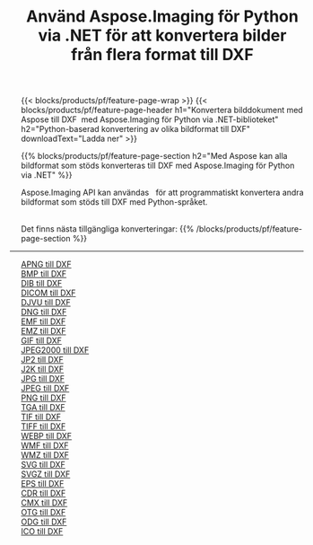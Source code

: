 ﻿---
title: Använd Aspose.Imaging för Python via .NET för att konvertera bilder från flera format till DXF 
weight: 3920
url: /sv/python-net/conversion/to/dxf 
lang: sv
langdirlevel: 2
locales: zh-hans,ja,it,ru,de,es,fr,nl,id,lt,pl,pt,vi,tr,ko,zh-hant,ar,hi,th,sv,cs,uk,he
description: Du kan använda Aspose.Imaging för Python via .NET-biblioteket för att konvertera från en mängd olika format till DXF
---

{{< blocks/products/pf/feature-page-wrap >}}
{{< blocks/products/pf/feature-page-header h1="Konvertera bilddokument med Aspose till DXF  med Aspose.Imaging för Python via .NET-biblioteket" h2="Python-baserad konvertering av olika bildformat till DXF" downloadText="Ladda ner" >}}


{{% blocks/products/pf/feature-page-section  h2="Med Aspose kan alla bildformat som stöds konverteras till DXF med Aspose.Imaging för Python via .NET" %}}
<p align=justify>Aspose.Imaging API kan användas   för att programmatiskt konvertera andra bildformat som stöds till DXF med Python-språket.</p>
<br/>
Det finns nästa tillgängliga konverteringar:
{{% /blocks/products/pf/feature-page-section %}}
<div class="container-fluid productfamilypage bg-gray">
    <div class="convertypes bg-gray agp-content section">
        <div class="container">
		<hr style="margin-left:-20px;"/>
		<div class="row other-converters">
		    <div class='col-md-2 other-converter remove-lp remove-rp'><a href="/imaging/sv/python-net/conversion/apng-to-dxf" >APNG till DXF</a></div>
<div class='col-md-2 other-converter remove-lp remove-rp'><a href="/imaging/sv/python-net/conversion/bmp-to-dxf" >BMP till DXF</a></div>
<div class='col-md-2 other-converter remove-lp remove-rp'><a href="/imaging/sv/python-net/conversion/dib-to-dxf" >DIB till DXF</a></div>
<div class='col-md-2 other-converter remove-lp remove-rp'><a href="/imaging/sv/python-net/conversion/dicom-to-dxf" >DICOM till DXF</a></div>
<div class='col-md-2 other-converter remove-lp remove-rp'><a href="/imaging/sv/python-net/conversion/djvu-to-dxf" >DJVU till DXF</a></div>
<div class='col-md-2 other-converter remove-lp remove-rp'><a href="/imaging/sv/python-net/conversion/dng-to-dxf" >DNG till DXF</a></div>
<div class='col-md-2 other-converter remove-lp remove-rp'><a href="/imaging/sv/python-net/conversion/emf-to-dxf" >EMF till DXF</a></div>
<div class='col-md-2 other-converter remove-lp remove-rp'><a href="/imaging/sv/python-net/conversion/emz-to-dxf" >EMZ till DXF</a></div>
<div class='col-md-2 other-converter remove-lp remove-rp'><a href="/imaging/sv/python-net/conversion/gif-to-dxf" >GIF till DXF</a></div>
<div class='col-md-2 other-converter remove-lp remove-rp'><a href="/imaging/sv/python-net/conversion/jpeg2000-to-dxf" >JPEG2000 till DXF</a></div>
<div class='col-md-2 other-converter remove-lp remove-rp'><a href="/imaging/sv/python-net/conversion/jp2-to-dxf" >JP2 till DXF</a></div>
<div class='col-md-2 other-converter remove-lp remove-rp'><a href="/imaging/sv/python-net/conversion/j2k-to-dxf" >J2K till DXF</a></div>
<div class='col-md-2 other-converter remove-lp remove-rp'><a href="/imaging/sv/python-net/conversion/jpg-to-dxf" >JPG till DXF</a></div>
<div class='col-md-2 other-converter remove-lp remove-rp'><a href="/imaging/sv/python-net/conversion/jpeg-to-dxf" >JPEG till DXF</a></div>
<div class='col-md-2 other-converter remove-lp remove-rp'><a href="/imaging/sv/python-net/conversion/png-to-dxf" >PNG till DXF</a></div>
<div class='col-md-2 other-converter remove-lp remove-rp'><a href="/imaging/sv/python-net/conversion/tga-to-dxf" >TGA till DXF</a></div>
<div class='col-md-2 other-converter remove-lp remove-rp'><a href="/imaging/sv/python-net/conversion/tif-to-dxf" >TIF till DXF</a></div>
<div class='col-md-2 other-converter remove-lp remove-rp'><a href="/imaging/sv/python-net/conversion/tiff-to-dxf" >TIFF till DXF</a></div>
<div class='col-md-2 other-converter remove-lp remove-rp'><a href="/imaging/sv/python-net/conversion/webp-to-dxf" >WEBP till DXF</a></div>
<div class='col-md-2 other-converter remove-lp remove-rp'><a href="/imaging/sv/python-net/conversion/wmf-to-dxf" >WMF till DXF</a></div>
<div class='col-md-2 other-converter remove-lp remove-rp'><a href="/imaging/sv/python-net/conversion/wmz-to-dxf" >WMZ till DXF</a></div>
<div class='col-md-2 other-converter remove-lp remove-rp'><a href="/imaging/sv/python-net/conversion/svg-to-dxf" >SVG till DXF</a></div>
<div class='col-md-2 other-converter remove-lp remove-rp'><a href="/imaging/sv/python-net/conversion/svgz-to-dxf" >SVGZ till DXF</a></div>
<div class='col-md-2 other-converter remove-lp remove-rp'><a href="/imaging/sv/python-net/conversion/eps-to-dxf" >EPS till DXF</a></div>
<div class='col-md-2 other-converter remove-lp remove-rp'><a href="/imaging/sv/python-net/conversion/cdr-to-dxf" >CDR till DXF</a></div>
<div class='col-md-2 other-converter remove-lp remove-rp'><a href="/imaging/sv/python-net/conversion/cmx-to-dxf" >CMX till DXF</a></div>
<div class='col-md-2 other-converter remove-lp remove-rp'><a href="/imaging/sv/python-net/conversion/otg-to-dxf" >OTG till DXF</a></div>
<div class='col-md-2 other-converter remove-lp remove-rp'><a href="/imaging/sv/python-net/conversion/odg-to-dxf" >ODG till DXF</a></div>
<div class='col-md-2 other-converter remove-lp remove-rp'><a href="/imaging/sv/python-net/conversion/ico-to-dxf" >ICO till DXF</a></div>
                </div>
        </div>
    </div>
</div>
<br/>

